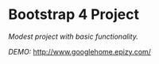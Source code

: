 # Bootstrap 4 Project

*Modest project with basic functionality.*

*DEMO:* http://www.googlehome.epizy.com/
